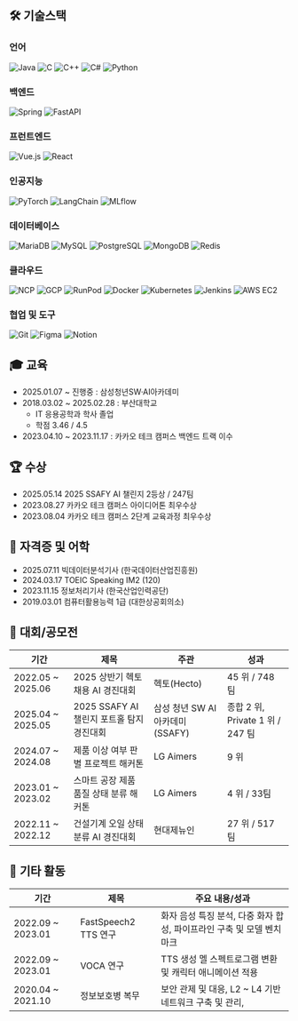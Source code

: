 ## 🛠️ 기술스택

### **언어**
![Java](https://img.shields.io/badge/Java-007396?style=for-the-badge&logo=java&logoColor=white)
![C](https://img.shields.io/badge/C-A8B9CC?style=for-the-badge&logo=c&logoColor=black)
![C++](https://img.shields.io/badge/C++-00599C?style=for-the-badge&logo=c%2B%2B&logoColor=white)
![C#](https://img.shields.io/badge/C%23-239120?style=for-the-badge&logo=c-sharp&logoColor=white)
![Python](https://img.shields.io/badge/Python-3776AB?style=for-the-badge&logo=python&logoColor=white)

### **백엔드**
![Spring](https://img.shields.io/badge/Spring-6DB33F?style=for-the-badge&logo=spring&logoColor=white)
![FastAPI](https://img.shields.io/badge/FastAPI-009688?style=for-the-badge&logo=fastapi&logoColor=white)

### **프런트엔드**
![Vue.js](https://img.shields.io/badge/Vue.js-4FC08D?style=for-the-badge&logo=vuedotjs&logoColor=white)
![React](https://img.shields.io/badge/React-61DAFB?style=for-the-badge&logo=react&logoColor=black)

### **인공지능**
![PyTorch](https://img.shields.io/badge/PyTorch-EE4C2C?style=for-the-badge&logo=pytorch&logoColor=white)
![LangChain](https://img.shields.io/badge/LangChain-000000?style=for-the-badge&logo=langchain&logoColor=white)
![MLflow](https://img.shields.io/badge/MLflow-0194EF?style=for-the-badge&logo=mlflow&logoColor=white)

### **데이터베이스**
![MariaDB](https://img.shields.io/badge/MariaDB-003545?style=for-the-badge&logo=mariadb&logoColor=white)
![MySQL](https://img.shields.io/badge/MySQL-4479A1?style=for-the-badge&logo=mysql&logoColor=white)
![PostgreSQL](https://img.shields.io/badge/PostgreSQL-4169E1?style=for-the-badge&logo=postgresql&logoColor=white)
![MongoDB](https://img.shields.io/badge/MongoDB-47A248?style=for-the-badge&logo=mongodb&logoColor=white)
![Redis](https://img.shields.io/badge/Redis-DC382D?style=for-the-badge&logo=redis&logoColor=white)


### **클라우드**
![NCP](https://img.shields.io/badge/NCP-03C75A?style=for-the-badge&logo=naver&logoColor=white)
![GCP](https://img.shields.io/badge/GCP-4285F4?style=for-the-badge&logo=googlecloud&logoColor=white)
![RunPod](https://img.shields.io/badge/RunPod-000000?style=for-the-badge&logo=cloud&logoColor=white) <!-- 대체 로고 사용 -->
![Docker](https://img.shields.io/badge/Docker-2496ED?style=for-the-badge&logo=docker&logoColor=white)
![Kubernetes](https://img.shields.io/badge/Kubernetes-326CE5?style=for-the-badge&logo=kubernetes&logoColor=white)
![Jenkins](https://img.shields.io/badge/Jenkins-D24939?style=for-the-badge&logo=jenkins&logoColor=white)
![AWS EC2](https://img.shields.io/badge/AWS%20EC2-FF9900?style=for-the-badge&logo=amazon-ec2&logoColor=white)

### **협업 및 도구**
![Git](https://img.shields.io/badge/Git-F05032?style=for-the-badge&logo=git&logoColor=white)
![Figma](https://img.shields.io/badge/Figma-F24E1E?style=for-the-badge&logo=figma&logoColor=white)
![Notion](https://img.shields.io/badge/Notion-000000?style=for-the-badge&logo=notion&logoColor=white)


## 🎓 교육


- 2025.01.07 ~ 진행중 : 삼성청년SW·AI아카데미
- 2018.03.02 ~ 2025.02.28 : 부산대학교
    - IT 응용공학과 학사 졸업
    - 학점 3.46 / 4.5
- 2023.04.10 ~ 2023.11.17 : 카카오 테크 캠퍼스 백엔드 트랙 이수

## 🏆 수상


- 2025.05.14 2025 SSAFY AI 챌린지 2등상 / 247팀
- 2023.08.27 카카오 테크 캠퍼스 아이디어톤 최우수상
- 2023.08.04 카카오 테크 캠퍼스 2단계 교육과정 최우수상

## 📝 자격증 및 어학

- 2025.07.11 빅데이터분석기사 (한국데이터산업진흥원)
- 2024.03.17 TOEIC Speaking IM2 (120)
- 2023.11.15 정보처리기사 (한국산업인력공단)
- 2019.03.01 컴퓨터활용능력 1급 (대한상공회의소)


## 🎯 대회/공모전


| 기간                 | 제목                                                     | 주관                   | 성과                          |
| ------------------ | ------------------------------------------------------ | -------------------- | --------------------------- |
| 2022.05 \~ 2025.06 | 2025 상반기 헥토 채용 AI 경진대회 | 헥토(Hecto)            | 45 위 / 748 팀                |
| 2025.04 \~ 2025.05 | 2025 SSAFY AI 챌린지 포트홀 탐지 경진대회                          | 삼성 청년 SW AI 아카데미(SSAFY) | 종합 2 위, Private 1 위 / 247 팀 |
| 2024.07 \~ 2024.08 | 제품 이상 여부 판별 프로젝트 해커톤                                   | LG Aimers             | 9 위                         |
| 2023.01 \~ 2023.02 | 스마트 공장 제품 품질 상태 분류 해커톤                                 | LG Aimers             | 4 위 / 33팀                   |
| 2022.11 \~ 2022.12 | 건설기계 오일 상태 분류 AI 경진대회                                  | 현대제뉴인             | 27 위 / 517 팀                |


## 🚀 기타 활동


| 기간 | 제목 | 주요 내용/성과 |
| --- | --- | --- |
| 2022.09 ~ 2023.01 | FastSpeech2 TTS 연구 | 화자 음성 특징 분석, 다중 화자 합성, 파이프라인 구축 및 모델 벤치마크 |
| 2022.09 ~ 2023.01 | VOCA 연구 | TTS 생성 멜 스펙트로그램 변환 및 캐릭터 애니메이션 적용 |
| 2020.04 ~ 2021.10 | 정보보호병 복무 | 보안 관제 및 대응, L2 ~ L4 기반 네트워크 구축 및 관리,  |
